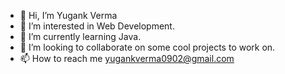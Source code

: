 - 👋 Hi, I’m Yugank Verma
- 👀 I’m interested in Web Development.
- 🌱 I’m currently learning Java.
- 💞️ I’m looking to collaborate on some cool projects to work on.
- 📫 How to reach me yugankverma0902@gmail.com



